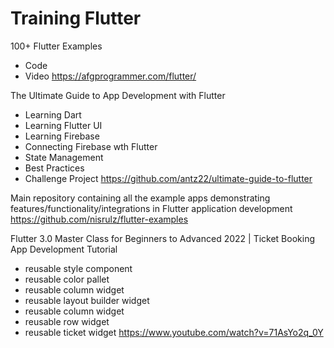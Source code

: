 # Training Flutter

100+ Flutter Examples 
- Code
- Video
https://afgprogrammer.com/flutter/


The Ultimate Guide to App Development with Flutter 
- Learning Dart
- Learning Flutter UI
- Learning Firebase
- Connecting Firebase wth Flutter
- State Management
- Best Practices
- Challenge Project
https://github.com/antz22/ultimate-guide-to-flutter

Main repository containing all the example apps demonstrating features/functionality/integrations in Flutter application development
https://github.com/nisrulz/flutter-examples

Flutter 3.0 Master Class for Beginners to Advanced 2022 | Ticket Booking App Development Tutorial
- reusable style component
- reusable color pallet
- reusable column widget
- reusable layout builder widget
- reusable column widget
- reusable row widget
- reusable ticket widget
https://www.youtube.com/watch?v=71AsYo2q_0Y